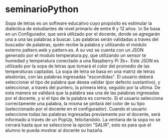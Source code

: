 # seminarioPython
Sopa de letras es un software educativo cuyo propósito es estimular la dialéctica de estudiantes de nivel primario de entre 6 y 12 años. \n
Se basa en un Configurador, que será utilizado por el docente, donde se agregarán una a una las palabras a buscar. 
Las palabras serán validadas a traves del buscador de palabras, quién recibe la palabra y utilizando el módulo externo pattern.web y pattern.es.
A su vez se cuenta con un JSON generado por el modulo temperatura.py, que utilizando un sensor te humedad y temperatura conectado a una Raspberry Pi 3b+. Este JSON es utilizado por la sopa de letras que tomará el color del promedio de las temperaturas captadas.
La sopa de letra se basa en una matriz de letras aleatorias, con las palabras ingresadas "escondidas". El usuario deberá seleccionar el tipo de palabra que desea validar (por defecto sustantivo), y seleccionar, a través del puntero, la primera letra, seguido por la ultima. De esta manera se validará que la palabra sea una de las palabras ingresadas por el docente, y si el tipo de la palabra es correcto. Si el usuario selecciona correctamente una palabra, la misma se pintará del color de su tipo (seleccionado por el docente en el configurador). Cuando el usuario seleccione todas las palabras ingresadas previamente por el docente, será informado a través de un PopUp, felicitandolo. La ventana de la sopa no se cerrará hasta que se seleccione la opción "SALIR", esto es para que el alumno le pueda mostrar al docente su hazaña.
